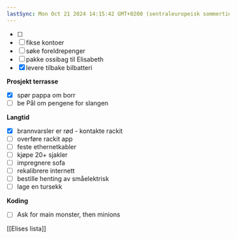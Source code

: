 ```yaml
---
lastSync: Mon Oct 21 2024 14:15:42 GMT+0200 (sentraleuropeisk sommertid)
---
```

- [ ] 
- [ ] fikse kontoer 
- [ ] søke foreldrepenger
- [ ] pakke ossibag til Elisabeth
- [x] levere tilbake bilbatteri

**Prosjekt terrasse**
- [x] spør pappa om borr
- [ ] be Pål om pengene for slangen

**Langtid**
- [x] brannvarsler er rød - kontakte rackit
- [ ] overføre rackit app
- [ ] feste ethernetkabler 
- [ ] kjøpe 20+ sjakler 
- [ ] impregnere sofa 
- [ ] rekalibrere internett
- [ ] bestille henting av småelektrisk
- [ ] lage en tursekk

**Koding**
- [ ] Ask for main monster, then minions

[[Elises lista]]